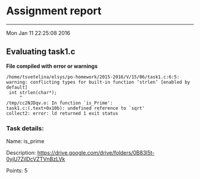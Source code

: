 # Assignment report
---
Mon Jan 11 22:25:08 2016

## Evaluating task1.c

**File compiled with error or warnings**

```
/home/tsvetelina/elsys/po-homework/2015-2016/V/15/06/task1.c:6:5: warning: conflicting types for built-in function ‘strlen’ [enabled by default]
 int strlen(char*);
     ^
/tmp/cc2NJDqv.o: In function `is_Prime':
task1.c:(.text+0x10b): undefined reference to `sqrt'
collect2: error: ld returned 1 exit status
```

### Task details:

Name: is_prime

Description: https://drive.google.com/drive/folders/0B83l5t-0yjU7ZjlDcVZTVnBzLVk

Points: 5
